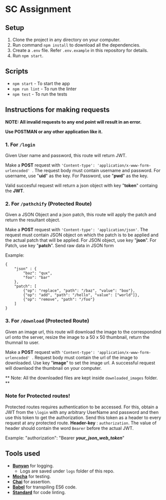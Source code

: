 # SC Assignment

## Setup

1. Clone the project in any directory on your computer.
2. Run command `npm install` to download all the dependencies.
3. Create a `.env` file. Refer `.env.example` in this repository for details.
4. Run `npm start`.

## Scripts

  * `npm start` - To start the app
  * `npm run lint` - To run the linter
  * `npm test` - To run the tests

## Instructions for making requests

**NOTE: All invalid requests to any end point will result in an error.**

**Use POSTMAN or any other application like it.**


### 1. For `/login`

Given User name and password, this route will return JWT.

Make a **POST** request with `'Content-type': 'application/x-www-form-urlencoded' `.
The request body must contain username and password.
For username, use "**uid**" as the key.
For Password, use "**pwd**" as the key.

Valid succesful request will return a json object with key "**token**" containg the **JWT**.


### 2. For `/pathchify` (Protected Route)

Given a JSON Object and a json patch, this route will apply the patch and return the resultant object.

Make a **POST** request with `'Content-type': 'application/json'`.
The request must contain JSON object on which the patch is to be applied and the actual patch that will be applied.
For JSON object, use key "**json**".
For Patch, use key "**patch**".
Send raw data in JSON form

Example: 
```
{
    "json" : {
        "baz": "qux",
        "foo": "bar"
    },
    "patch": [
        {"op": "replace", "path": "/baz", "value": "boo"},
        {"op": "add", "path": "/hello", "value": ["world"]},
        {"op": "remove", "path": "/foo"}
    ]
}
```


### 3. For `/download` (Protected Route)

Given an image url, this route will download the image to the correspondind url onto the server, resize the image to a 50 x 50 thumbnail, return the thumnail to user.

Make a **POST** request with `'Content-type': 'application/x-www-form-urlencoded' `.
Request body must contain the url of the image to downloaded.
Use key "**image**" to set the image url.
A successful request will downlaod the thumbnail on your computer.

** Note: All the downloaded files are kept inside `downloaded_images` folder. **


### Note for Protected routes!
Protected routes requires authentication to be accessed.
For this, obtain a JWT from the `\login` with any arbitrary UserName and password and then use this token to get the authorization.
Send this token as a header to every request at any protected route.
**Header-key** : `authorization`.
The value of header should contain the word `Bearer` before the actual JWT.

Example:  "authorization": "Bearer ***your_json_web_token***" 



## Tools used

  * [**Bunyan**](https://github.com/trentm/node-bunyan) for logging.
    * Logs are saved under `logs` folder of this repo.
  * [**Mocha**](https://mochajs.org/) for testing.
  * [**Chai**](http://www.chaijs.com/) for assertion.
  * [**Babel**](https://babeljs.io/) for transpiling ES6 code.
  * [**Standard**](https://standardjs.com/) for code linting.

